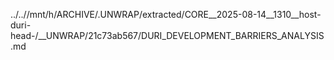 ../..//mnt/h/ARCHIVE/.UNWRAP/extracted/CORE__2025-08-14__1310__host-duri-head-/__UNWRAP/21c73ab567/DURI_DEVELOPMENT_BARRIERS_ANALYSIS.md